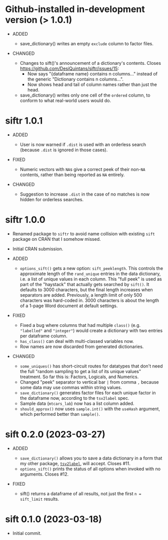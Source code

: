 # Github-installed in-development version (> 1.0.1)

- ADDED
    - save_dictionary() writes an empty `exclude` column to factor files.
    
- CHANGED
    - Changes to sift()'s announcement of a dictionary's contents. Closes <https://github.com/DesiQuintans/siftr/issues/15>:
        - Now says "{dataframe name} contains n columns..." instead of the generic "Dictionary contains n columns...".
        - Now shows head and tail of column names rather than just the head.
    - save_dictionary() writes only one cell of the `ordered` column, to conform to what real-world users would do.



# siftr 1.0.1

- ADDED
    - User is now warned if `.dist` is used with an orderless search (because `.dist` is ignored in those cases).

- FIXED
    - Numeric vectors with `NA`s give a correct peek of their non-`NA` contents, rather than being reported as `NA` entirely.

- CHANGED
    - Suggestion to increase `.dist` in the case of no matches is now hidden for orderless searches.



# siftr 1.0.0

- Renamed package to `siftr` to avoid name collision with existing `sift` package on CRAN that I somehow missed.
- Initial CRAN submission.

- ADDED
    - `options_sift()` gets a new option: `sift_peeklength`. This controls the approximate length of the `rand_unique` entries in the data dictionary, i.e. a list of unique values in each column. This "full peek" is used as part of the "haystack" that actually gets searched by `sift()`. It defaults to 3000 characters, but the final length increases when separators are added. Previously, a length limit of only 500 characters was hard-coded in. 3000 characters is about the length of a 1-page Word document at default settings.

- FIXED
    - Fixed a bug where columns that had multiple `class()` (e.g. `"labelled"` and `"integer"`) would create a dictionary with two entries per dataframe column.
    - `has_class()` can deal with multi-classed variables now.
    - Row names are now discarded from generated dictionaries.

- CHANGED
    - `some_uniques()` has short-circuit routes for datatypes that don't need the full "random sampling to get a list of its unique values" treatment. So far this is: Factors, Logicals, and Numerics.
    - Changed "peek" separator to vertical bar `|` from comma `,` because some data may use commas within string values.
    - `save_dictionary()` generates factor files for each unique factor in the dataframe now, according to the `tsv2label` spec.
    - Sample  data (`mtcars_lab`) now has a list column added.
    - `should_approx()` now uses `sample.int()` with the `useHash` argument, which performed better than `sample()`.
    
    

# sift 0.2.0 (2023-03-27)

- ADDED
    - `save_dictionary()` allows you to save a data dictionary in a form that my other package, [`tsv2label`](https://github.com/DesiQuintans/tsv2label), will accept. Closes #11.
    - `options_sift()` prints the status of all options when invoked with no arguments. Closes #12.

- FIXED
    - sift() returns a dataframe of all results, not just the first `n = sift_limit` results.



# sift 0.1.0 (2023-03-18)

- Initial commit.
